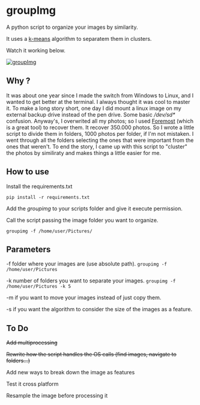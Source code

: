 # groupImg

A python script to organize your images by similarity.

It uses a [k-means](https://en.wikipedia.org/wiki/K-means_clustering) algorithm to separatem them in clusters.

Watch it working below.

[![groupImg](http://img.youtube.com/vi/LgzsJU-b34o/0.jpg)](http://www.youtube.com/watch?v=LgzsJU-b34o)

## Why ?

It was about one year since I made the switch from Windows to Linux, and I wanted to get better at the terminal. I always thought it was cool to master it. To make a long story short, one day I did mount a linux image on my external backup drive instead of the pen drive. Some basic */dev/sd\** confusion. Anyway's, I overwrited all my photos; so I used [Foremost](https://en.wikipedia.org/wiki/Foremost_(software)) (which is a great tool) to recover them. It recover 350.000 photos. So I wrote a little script to divide them in folders, 1000 photos per folder, if I'm not mistaken. I went through all the folders selecting the ones that were important from the ones that weren't. To end the story, I came up with this script to "cluster" the photos by similiraty and makes things a little easier for me.

## How to use

Install the requirements.txt

```
pip install -r requirements.txt
```

Add the *groupimg* to your scripts folder and give it execute permission.

Call the script passing the image folder you want to organize.

```
groupimg -f /home/user/Pictures/
```

## Parameters

\-f folder where your images are (use absolute path).
```groupimg -f /home/user/Pictures```

\-k number of folders you want to separate your images. 
```groupimg -f /home/user/Pictures -k 5```

\-m if you want to move your images instead of just copy them.

\-s if you want the algorithm to consider the size of the images as a feature.

## To Do

~~Add multiprocessing~~

~~Rewrite how the script handles the OS calls (find images, navigate to folders...)~~

Add new ways to break down the image as features

Test it cross platform

Resample the image before processing it
